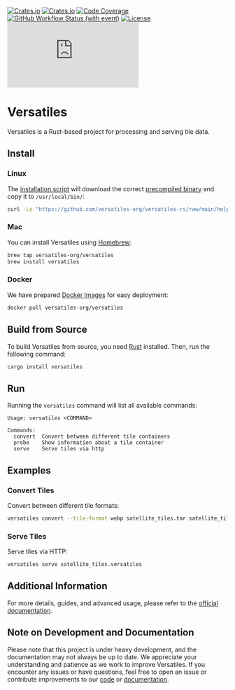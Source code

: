 
[![Crates.io](https://img.shields.io/crates/v/versatiles?label=crates.io)](https://crates.io/crates/versatiles)
[![Crates.io](https://img.shields.io/crates/d/versatiles?label=downloads)](https://crates.io/crates/versatiles)
[![Code Coverage](https://codecov.io/gh/versatiles-org/versatiles-rs/branch/main/graph/badge.svg?token=IDHAI13M0K)](https://codecov.io/gh/versatiles-org/versatiles-rs)
[![GitHub Workflow Status (with event)](https://img.shields.io/github/actions/workflow/status/versatiles-org/versatiles-rs/ci.yml)](https://github.com/versatiles-org/versatiles-rs/actions/workflows/ci.yml)
[![License](https://img.shields.io/badge/license-MIT-green)](LICENSE)
[![Matrix Chat](https://img.shields.io/matrix/versatiles:matrix.org?label=matrix)](https://matrix.to/#/#versatiles:matrix.org)

# Versatiles

Versatiles is a Rust-based project for processing and serving tile data.

## Install

### Linux

The [installation script](https://github.com/versatiles-org/versatiles-rs/blob/main/helpers/install-linux.sh) will download the correct [precompiled binary](https://github.com/versatiles-org/versatiles-rs/releases/latest/) and copy it to `/usr/local/bin/`:
```bash
curl -Ls "https://github.com/versatiles-org/versatiles-rs/raw/main/helpers/install-linux.sh" | bash
```

### Mac

You can install Versatiles using [Homebrew](https://github.com/versatiles-org/versatiles-documentation/blob/main/guides/install_versatiles.md#homebrew-for-macos):
```bash
brew tap versatiles-org/versatiles
brew install versatiles
```

### Docker

We have prepared [Docker Images](https://github.com/versatiles-org/versatiles-docker) for easy deployment:
```bash
docker pull versatiles-org/versatiles
```

## Build from Source

To build Versatiles from source, you need [Rust](https://doc.rust-lang.org/cargo/getting-started/installation.html) installed. Then, run the following command:
```bash
cargo install versatiles
```

## Run

Running the `versatiles` command will list all available commands:
```
Usage: versatiles <COMMAND>

Commands:
  convert  Convert between different tile containers
  probe    Show information about a tile container
  serve    Serve tiles via http
```

## Examples

### Convert Tiles
Convert between different tile formats:
```bash
versatiles convert --tile-format webp satellite_tiles.tar satellite_tiles.versatiles
```

### Serve Tiles
Serve tiles via HTTP:
```bash
versatiles serve satellite_tiles.versatiles
```

## Additional Information

For more details, guides, and advanced usage, please refer to the [official documentation](https://github.com/versatiles-org/versatiles-documentation).

## Note on Development and Documentation

Please note that this project is under heavy development, and the documentation may not always be up to date. We appreciate your understanding and patience as we work to improve Versatiles. If you encounter any issues or have questions, feel free to open an issue or contribute improvements to our [code](https://github.com/versatiles-org/versatiles-rs) or [documentation](https://github.com/versatiles-org/versatiles-documentation).
